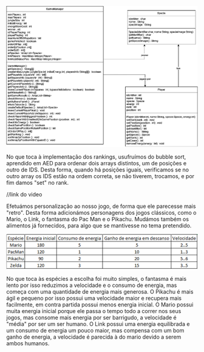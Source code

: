 ![](diagrama.png?raw=true "Diagrama UML")

No que toca à implementação dos rankings, usufruímos do bubble sort, aprendido em AED para ordenar dois arrays distintos, um de posições e outro de IDS.
Desta forma, quando há posições iguais, verificamos se no outro array os IDS estão na ordem correta, se não tiverem, trocamos, e por fim damos "set" no rank.

//link do video

Efetuámos personalização ao nosso jogo, de forma que ele parecesse mais "retro".
Desta forma adicionámos personagens dos jogos clássicos, como o Mario, o Link, o fantasma do Pac Man e o Pikachu.
Mudámos também os alimentos já fornecidos, para algo que se mantivesse no tema pretendido.

![](src/images/specietable.png "Tabela das espécies")

No que toca às espécies a escolha foi muito simples, o fantasma é mais lento por isso reduzimos a velocidade e o consumo de energia, mas começa com uma quantidade de energia mais generosa.
O Pikachu é mais ágil e pequeno por isso possui uma velocidade maior e recupera mais facilmente, em contra partida possui menos energia inicial.
O Mario possui muita energia inicial porque ele passa o tempo todo a correr nos seus jogos, mas consome mais energia por ser barrigudo, a velocidade é "média" por ser um ser humano.
O Link possui uma energia equilibrada e um consumo de energia um pouco maior, mas compensa com um bom ganho de energia, a velocidade é parecida à do mario devido a serem ambos humanos.